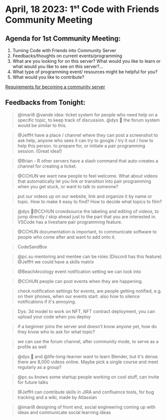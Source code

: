 # April, 18 2023: 1ˢᵗ Code with Friends Community Meeting

## Agenda for 1st Community Meeting:

1. Turning Code with Friends into Community Server
2. Feedbacks/thoughts on current events/programming
3. What are you looking for on this server? What would you like to learn or what would you like to see on this server?...
4. What type of programming event/ resources might be helpful for you?
5. What would you like to contribute?

[Requirements for becoming a community server](https://support.discord.com/hc/en-us/articles/360047132851-Enabling-Your-Community-Server#h_01EEJW06BWCBBNNSM2SNW17GBW)

## Feedbacks from Tonight: 

> @imari8 @vande idea: ticket system for people who need help on a specific topic, to keep track of discussion. @dys 🐙 the forum system would be similar to this.

> @JeffH have a place / channel where they can post a screenshot to ask help, anyone who sees it can try to google / try it out / how to help this person. to prepare for, or initiate a pair programming session. (Great idea!)

> @Brian - R other servers have a slash command that auto-creates a channel for creating a ticket.

> @CCHUN we want new people to feel welcome. What about videos that automatically let you link or transition into pair programming when you get stuck, or want to talk to someone?

> put our videos up on our website, link and organize it by name or topic. How to make it easy to find? How to decide what topics to film?

> @dys 🐙@CCHUN crowdsource the labeling and editing of videos, to jump directly / skip ahead just to the part that you are interested in.  VSCode has a liveshare pair programming feature.

> @CCHUN documentation is important, to communicate software to people who come after and want to add onto it.

> CodeSandBox

> @pc.su mentoring and mentee can be roles (Discord has this feature) @JeffH we could have a skills matrix

> @BeachArcology event notification setting we can look into

> @CCHUN people can post events when they are happening.

> check notification settings for events, are people getting notified, e.g. on their phones, when our events start.  also how to silence notifications if it's annoying.

> Dys: 3d model to work on NFT, NFT contract deployment, you can upload your code when you deploy 

> if a beginner joins the server and doesn't know anyone yet, how do they know who to ask for what topic?

> we can use the forum channel, after community mode, to serve as a profile as well

> @dys 🐙 and @life-long-learner want to learn Blender, but it's dense. there are 8,000 videos online. Maybe pick a single course and meet regularly as a group?

> @pc.su knows some startup people working on cool stuff, can invite for future talks

> @JeffH can contribute skills in JIRA and confluence tools, for bug tracking and a wiki, made by Atlassian

> @imari8 designing of front end, social engineering  coming up with ideas and communicate social learning ideas
